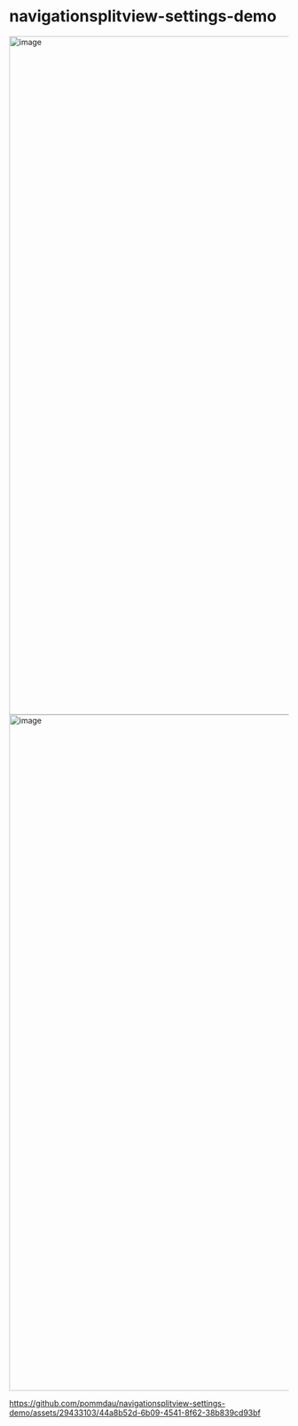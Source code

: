 # navigationsplitview-settings-demo

<img width="1224" alt="image" src="https://github.com/pommdau/navigationsplitview-settings-demo/assets/29433103/0c322731-7e89-4f29-8297-2c035795ae0d">

<img width="1220" alt="image" src="https://github.com/pommdau/navigationsplitview-settings-demo/assets/29433103/5dff321b-ddfc-4a10-93e8-96d88e596f96">

https://github.com/pommdau/navigationsplitview-settings-demo/assets/29433103/44a8b52d-6b09-4541-8f62-38b839cd93bf
